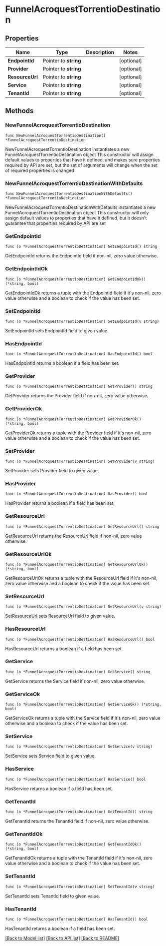 # FunnelAcroquestTorrentioDestination

## Properties

Name | Type | Description | Notes
------------ | ------------- | ------------- | -------------
**EndpointId** | Pointer to **string** |  | [optional] 
**Provider** | Pointer to **string** |  | [optional] 
**ResourceUrl** | Pointer to **string** |  | [optional] 
**Service** | Pointer to **string** |  | [optional] 
**TenantId** | Pointer to **string** |  | [optional] 

## Methods

### NewFunnelAcroquestTorrentioDestination

`func NewFunnelAcroquestTorrentioDestination() *FunnelAcroquestTorrentioDestination`

NewFunnelAcroquestTorrentioDestination instantiates a new FunnelAcroquestTorrentioDestination object
This constructor will assign default values to properties that have it defined,
and makes sure properties required by API are set, but the set of arguments
will change when the set of required properties is changed

### NewFunnelAcroquestTorrentioDestinationWithDefaults

`func NewFunnelAcroquestTorrentioDestinationWithDefaults() *FunnelAcroquestTorrentioDestination`

NewFunnelAcroquestTorrentioDestinationWithDefaults instantiates a new FunnelAcroquestTorrentioDestination object
This constructor will only assign default values to properties that have it defined,
but it doesn't guarantee that properties required by API are set

### GetEndpointId

`func (o *FunnelAcroquestTorrentioDestination) GetEndpointId() string`

GetEndpointId returns the EndpointId field if non-nil, zero value otherwise.

### GetEndpointIdOk

`func (o *FunnelAcroquestTorrentioDestination) GetEndpointIdOk() (*string, bool)`

GetEndpointIdOk returns a tuple with the EndpointId field if it's non-nil, zero value otherwise
and a boolean to check if the value has been set.

### SetEndpointId

`func (o *FunnelAcroquestTorrentioDestination) SetEndpointId(v string)`

SetEndpointId sets EndpointId field to given value.

### HasEndpointId

`func (o *FunnelAcroquestTorrentioDestination) HasEndpointId() bool`

HasEndpointId returns a boolean if a field has been set.

### GetProvider

`func (o *FunnelAcroquestTorrentioDestination) GetProvider() string`

GetProvider returns the Provider field if non-nil, zero value otherwise.

### GetProviderOk

`func (o *FunnelAcroquestTorrentioDestination) GetProviderOk() (*string, bool)`

GetProviderOk returns a tuple with the Provider field if it's non-nil, zero value otherwise
and a boolean to check if the value has been set.

### SetProvider

`func (o *FunnelAcroquestTorrentioDestination) SetProvider(v string)`

SetProvider sets Provider field to given value.

### HasProvider

`func (o *FunnelAcroquestTorrentioDestination) HasProvider() bool`

HasProvider returns a boolean if a field has been set.

### GetResourceUrl

`func (o *FunnelAcroquestTorrentioDestination) GetResourceUrl() string`

GetResourceUrl returns the ResourceUrl field if non-nil, zero value otherwise.

### GetResourceUrlOk

`func (o *FunnelAcroquestTorrentioDestination) GetResourceUrlOk() (*string, bool)`

GetResourceUrlOk returns a tuple with the ResourceUrl field if it's non-nil, zero value otherwise
and a boolean to check if the value has been set.

### SetResourceUrl

`func (o *FunnelAcroquestTorrentioDestination) SetResourceUrl(v string)`

SetResourceUrl sets ResourceUrl field to given value.

### HasResourceUrl

`func (o *FunnelAcroquestTorrentioDestination) HasResourceUrl() bool`

HasResourceUrl returns a boolean if a field has been set.

### GetService

`func (o *FunnelAcroquestTorrentioDestination) GetService() string`

GetService returns the Service field if non-nil, zero value otherwise.

### GetServiceOk

`func (o *FunnelAcroquestTorrentioDestination) GetServiceOk() (*string, bool)`

GetServiceOk returns a tuple with the Service field if it's non-nil, zero value otherwise
and a boolean to check if the value has been set.

### SetService

`func (o *FunnelAcroquestTorrentioDestination) SetService(v string)`

SetService sets Service field to given value.

### HasService

`func (o *FunnelAcroquestTorrentioDestination) HasService() bool`

HasService returns a boolean if a field has been set.

### GetTenantId

`func (o *FunnelAcroquestTorrentioDestination) GetTenantId() string`

GetTenantId returns the TenantId field if non-nil, zero value otherwise.

### GetTenantIdOk

`func (o *FunnelAcroquestTorrentioDestination) GetTenantIdOk() (*string, bool)`

GetTenantIdOk returns a tuple with the TenantId field if it's non-nil, zero value otherwise
and a boolean to check if the value has been set.

### SetTenantId

`func (o *FunnelAcroquestTorrentioDestination) SetTenantId(v string)`

SetTenantId sets TenantId field to given value.

### HasTenantId

`func (o *FunnelAcroquestTorrentioDestination) HasTenantId() bool`

HasTenantId returns a boolean if a field has been set.


[[Back to Model list]](../README.md#documentation-for-models) [[Back to API list]](../README.md#documentation-for-api-endpoints) [[Back to README]](../README.md)


